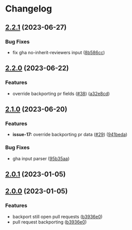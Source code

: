 # Changelog

## [2.2.1](https://github.com/lampajr/backporting/compare/v2.2.0...v2.2.1) (2023-06-27)


### Bug Fixes

* fix gha no-inherit-reviewers input ([8b586cc](https://github.com/lampajr/backporting/commit/8b586ccdfe0e6b90ed41ea8a5eecdbc24893fe25))

## [2.2.0](https://github.com/lampajr/backporting/compare/v2.1.0...v2.2.0) (2023-06-22)


### Features

* override backporting pr fields ([#38](https://github.com/lampajr/backporting/issues/38)) ([a32e8cd](https://github.com/lampajr/backporting/commit/a32e8cd34c757358668fe8f88f6d1733d3fa8391))

## [2.1.0](https://github.com/lampajr/backporting/compare/v2.0.1...v2.1.0) (2023-06-20)


### Features

* **issue-17:** override backporting pr data ([#29](https://github.com/lampajr/backporting/issues/29)) ([941beda](https://github.com/lampajr/backporting/commit/941beda208e4a8c1577bd4d39299fbbfbf569c06))


### Bug Fixes

* gha input parser ([95b35aa](https://github.com/lampajr/backporting/commit/95b35aa4efb86e2bc4990d920feec1ec5c4eb8e4))

## [2.0.1](https://github.com/lampajr/backporting/compare/v2.0.0...v2.0.1) (2023-01-05)

## [2.0.0](https://github.com/lampajr/backporting/compare/v1.0.0...v2.0.0) (2023-01-05)


### Features

* backport still open pull requests ([b3936e0](https://github.com/lampajr/backporting/commit/b3936e019a19976281c5e2582904264e974b8b42))
* pull request backporting ([b3936e0](https://github.com/lampajr/backporting/commit/b3936e019a19976281c5e2582904264e974b8b42))